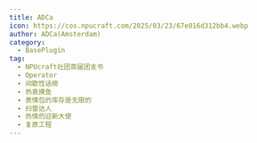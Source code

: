```yaml
---
title: ADCa
icon: https://cos.npucraft.com/2025/03/23/67e016d312bb4.webp
author: ADCa(Amsterdam)
category:
  - BasePlugin
tag: 
  - NPUcraft社团首届团支书
  - Operator
  - 间歇性话痨
  - 热衷摸鱼
  - 表情包的库存是无限的
  - 扫雷达人
  - 热情的迎新大使
  - 复原工程
---
```

